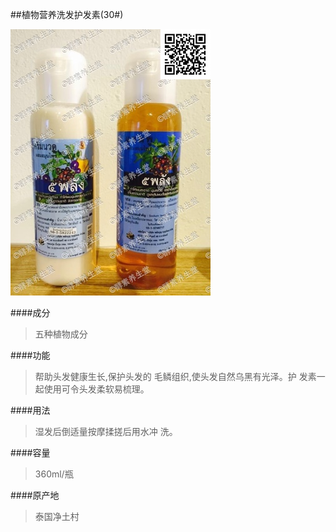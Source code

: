 ##植物营养洗发护发素(30#)

![植物营养洗发护发素](images/030_mark.jpg)

####成分
>五种植物成分

####功能
>帮助头发健康生长,保护头发的 毛鳞组织,使头发自然乌黑有光泽。护 发素一起使用可令头发柔软易梳理。

####用法
>湿发后倒适量按摩揉搓后用水冲 洗。

####容量
>360ml/瓶

####原产地
>泰国净土村 